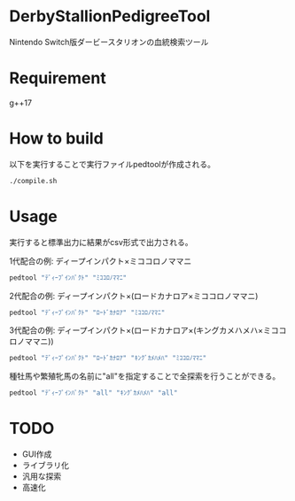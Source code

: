 # DerbyStallionPedigreeTool

Nintendo Switch版ダービースタリオンの血統検索ツール

# Requirement

g++17

# How to build

以下を実行することで実行ファイルpedtoolが作成される。
```bash
./compile.sh
```

# Usage

実行すると標準出力に結果がcsv形式で出力される。

1代配合の例: ディープインパクト×ミココロノママニ
```bash
pedtool "ﾃﾞｨｰﾌﾟｲﾝﾊﾟｸﾄ" "ﾐｺｺﾛﾉﾏﾏﾆ"
```

2代配合の例: ディープインパクト×(ロードカナロア×ミココロノママニ)
```bash
pedtool "ﾃﾞｨｰﾌﾟｲﾝﾊﾟｸﾄ" "ﾛｰﾄﾞｶﾅﾛｱ" "ﾐｺｺﾛﾉﾏﾏﾆ"
```

3代配合の例: ディープインパクト×(ロードカナロア×(キングカメハメハ×ミココロノママニ))
```bash
pedtool "ﾃﾞｨｰﾌﾟｲﾝﾊﾟｸﾄ" "ﾛｰﾄﾞｶﾅﾛｱ" "ｷﾝｸﾞｶﾒﾊﾒﾊ" "ﾐｺｺﾛﾉﾏﾏﾆ"
```

種牡馬や繁殖牝馬の名前に"all"を指定することで全探索を行うことができる。
```bash
pedtool "ﾃﾞｨｰﾌﾟｲﾝﾊﾟｸﾄ" "all" "ｷﾝｸﾞｶﾒﾊﾒﾊ" "all"
```

# TODO

* GUI作成
* ライブラリ化
* 汎用な探索
* 高速化
